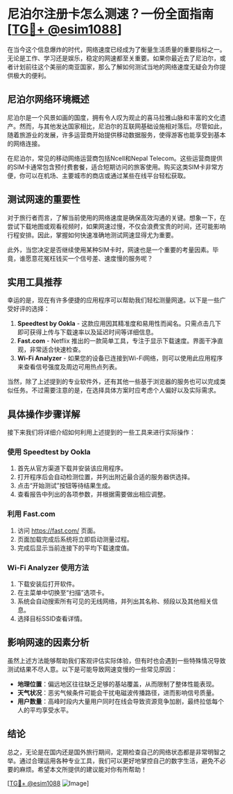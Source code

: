 # 尼泊尔注册卡怎么测速？一份全面指南[[TG💪+ @esim1088](https://t.me/s/esim1088)]

在当今这个信息爆炸的时代，网络速度已经成为了衡量生活质量的重要指标之一。无论是工作、学习还是娱乐，稳定的网速都至关重要。如果你最近去了尼泊尔，或者计划前往这个美丽的南亚国家，那么了解如何测试当地的网络速度无疑会为你提供极大的便利。

## 尼泊尔网络环境概述

尼泊尔是一个风景如画的国度，拥有令人叹为观止的喜马拉雅山脉和丰富的文化遗产。然而，与其他发达国家相比，尼泊尔的互联网基础设施相对落后。尽管如此，随着旅游业的发展，许多运营商开始提供移动数据服务，使得游客也能享受到基本的网络连接。

在尼泊尔，常见的移动网络运营商包括Ncell和Nepal Telecom。这些运营商提供的SIM卡通常包含预付费套餐，适合短期访问的旅客使用。购买这类SIM卡非常方便，你可以在机场、主要城市的商店或通过某些在线平台轻松获取。

## 测试网速的重要性

对于旅行者而言，了解当前使用的网络速度是确保高效沟通的关键。想象一下，在尝试下载地图或观看视频时，如果网速过慢，不仅会浪费宝贵的时间，还可能影响行程安排。因此，掌握如何快速准确地测试网速显得尤为重要。

此外，当您决定是否继续使用某种SIM卡时，网速也是一个重要的考量因素。毕竟，谁愿意花冤枉钱买一个信号差、速度慢的服务呢？

## 实用工具推荐

幸运的是，现在有许多便捷的应用程序可以帮助我们轻松测量网速。以下是一些广受好评的选择：

1. **Speedtest by Ookla** - 这款应用因其精准度和易用性而闻名。只需点击几下即可获得上传与下载速率以及延迟时间等详细信息。
2. **Fast.com** - Netflix 推出的一款简单工具，专注于显示下载速度。界面干净直观，非常适合快速检查。
3. **Wi-Fi Analyzer** - 如果您的设备已连接到Wi-Fi网络，则可以使用此应用程序来查看信号强度及周边可用热点列表。

当然，除了上述提到的专业软件外，还有其他一些基于浏览器的服务也可以完成类似任务。不过需要注意的是，在选择具体方案时应考虑个人偏好以及实际需求。

## 具体操作步骤详解

接下来我们将详细介绍如何利用上述提到的一些工具来进行实际操作：

### 使用 Speedtest by Ookla

1. 首先从官方渠道下载并安装该应用程序。
2. 打开程序后会自动检测位置，并列出附近最合适的服务器供选择。
3. 点击“开始测试”按钮等待结果生成。
4. 查看报告中列出的各项参数，并根据需要做出相应调整。

### 利用 Fast.com

1. 访问 https://fast.com/ 页面。
2. 页面加载完成后系统将立即启动测量过程。
3. 完成后显示当前连接下的平均下载速度值。

### Wi-Fi Analyzer 使用方法

1. 下载安装后打开软件。
2. 在主菜单中切换至“扫描”选项卡。
3. 系统会自动搜索所有可见的无线网络，并列出其名称、频段以及其他相关信息。
4. 选择目标SSID查看详情。

## 影响网速的因素分析

虽然上述方法能够帮助我们客观评估实际体验，但有时也会遇到一些特殊情况导致测试结果不尽人意。以下是可能导致网速变慢的一些常见原因：

- **地理位置**：偏远地区往往缺乏足够的基站覆盖，从而限制了整体性能表现。
- **天气状况**：恶劣气候条件可能会干扰电磁波传播路径，进而影响信号质量。
- **用户数量**：高峰时段内大量用户同时在线会导致资源竞争加剧，最终拉低每个人的平均享受水平。

## 结论

总之，无论是在国内还是国外旅行期间，定期检查自己的网络状态都是非常明智之举。通过合理运用各种专业工具，我们可以更好地掌控自己的数字生活，避免不必要的麻烦。希望本文所提供的建议能对你有所帮助！

[[TG💪+ @esim1088](https://t.me/s/esim1088) ![Image](https://i.postimg.cc/4NQfJmqS/Snipaste-2025-05-13-00-14-12.png)]